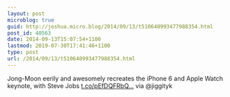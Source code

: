 ```yaml
---
layout: post
microblog: true
guid: http://joshua.micro.blog/2014/09/13/t510640993477988354.html
post_id: 40563
date: 2014-09-13T15:07:54+1100
lastmod: 2019-07-30T17:41:46+1100
type: post
url: /2014/09/13/t510640993477988354.html
---
```

Jong-Moon eerily and awesomely recreates the iPhone 6 and Apple Watch keynote, with Steve Jobs [t.co/pEfDQFRbQ...](http://t.co/pEfDQFRbQa) via @jiggityk
